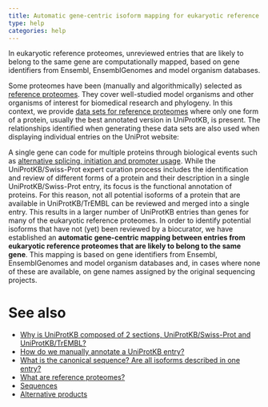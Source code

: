 ```yaml
---
title: Automatic gene-centric isoform mapping for eukaryotic reference proteome entries
type: help
categories: help
---
```


In eukaryotic reference proteomes, unreviewed entries that are likely to belong to the same gene are computationally mapped, based on gene identifiers from Ensembl, EnsemblGenomes and model organism databases.

Some proteomes have been (manually and algorithmically) selected as [reference proteomes](https://www.uniprot.org/help/reference_proteome). They cover well-studied model organisms and other organisms of interest for biomedical research and phylogeny. In this context, we provide [data sets for reference proteomes](https://ftp.ebi.ac.uk/pub/databases/uniprot/current_release/knowledgebase/reference_proteomes) where only one form of a protein, usually the best annotated version in UniProtKB, is present. The relationships identified when generating these data sets are also used when displaying individual entries on the UniProt website:

A single gene can code for multiple proteins through biological events such as [alternative splicing, initiation and promoter usage](https://www.uniprot.org/help/alternative_products). While the UniProtKB/Swiss-Prot expert curation process includes the identification and review of different forms of a protein and their description in a single UniProtKB/Swiss-Prot entry, its focus is the functional annotation of proteins. For this reason, not all potential isoforms of a protein that are available in UniProtKB/TrEMBL can be reviewed and merged into a single entry. This results in a larger number of UniProtKB entries than genes for many of the eukaryotic reference proteomes. In order to identify potential isoforms that have not (yet) been reviewed by a biocurator, we have established an **automatic gene-centric mapping between entries from eukaryotic reference proteomes that are likely to belong to the same gene**. This mapping is based on gene identifiers from Ensembl, EnsemblGenomes and model organism databases and, in cases where none of these are available, on gene names assigned by the original sequencing projects.

# See also

-   [Why is UniProtKB composed of 2 sections, UniProtKB/Swiss-Prot and UniProtKB/TrEMBL?](https://www.uniprot.org/help/uniprotkb_sections)
-   [How do we manually annotate a UniProtKB entry?](https://www.uniprot.org/help/manual_curation)
-   [What is the canonical sequence? Are all isoforms described in one entry?](https://www.uniprot.org/help/canonical_and_isoforms)
-   [What are reference proteomes?](https://www.uniprot.org/help/reference_proteome)
-   [Sequences](https://www.uniprot.org/help/sequences)
-   [Alternative products](https://www.uniprot.org/help/alternative_products)

